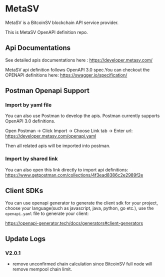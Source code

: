# MetaSV

MetaSV is a BitcoinSV blockchain API service provider.

This is MetaSV OpenAPI definition repo.

## Api Documentations

See detailed apis documentations here : https://developer.metasv.com/

MetaSV api definition follows OpenAPI 3.0 spec.You can checkout the OPENAPI definitions here: https://swagger.io/specification/

## Postman Openapi Support

### Import by yaml file

You can also use Postman to develop the apis. Postman currently supports OpenAPI 3.0 definitions.

Open Postman -> Click Import -> Choose Link tab -> Enter url: https://developer.metasv.com/openapi.yaml

Then all related apis will be imported into postman.

### Import by shared link

You can also open this link directly to import api definitions: https://www.getpostman.com/collections/4f3ead8386c2e2989f2e

## Client SDKs

You can use openapi generator to generate the client sdk for your project, choose your language(such as javascript, java, python, go etc.), use the `openapi.yaml` file to generate your client:

https://openapi-generator.tech/docs/generators#client-generators

## Update Logs

### V2.0.1
* remove unconfirmed chain calculation since BitcoinSV full node will remove mempool chain limit.


